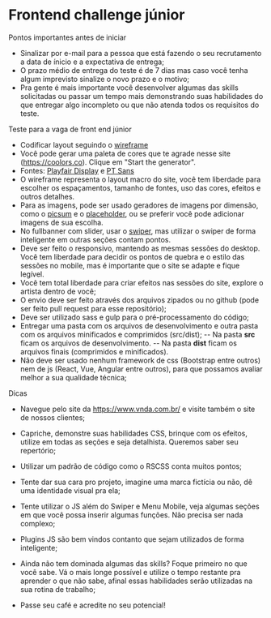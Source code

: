 # Frontend challenge júnior

Pontos importantes antes de iniciar

- Sinalizar por e-mail para a pessoa que está fazendo o seu recrutamento a data de ínicio e a expectativa de entrega;
- O prazo médio de entrega do teste é de 7 dias mas caso você tenha algum imprevisto sinalize o novo prazo e o motivo;
- Pra gente é mais importante você desenvolver algumas das skills solicitadas ou passar um tempo mais demonstrando suas habilidades do que entregar algo incompleto ou que não atenda todos os requisitos do teste.

Teste para a vaga de front end júnior

- Codificar layout seguindo o [wireframe](https://drive.google.com/file/d/10xpr_7qaEXNBT4v2dOKqanS4_tOcgEJs/view)
- Você pode gerar uma paleta de cores que te agrade nesse site (https://coolors.co). Clique em "Start the generator".
- Fontes: [Playfair Display](https://fonts.google.com/specimen/Playfair+Display) e [PT Sans](https://fonts.google.com/specimen/PT+Sans)
- O wireframe representa o layout macro do site, você tem liberdade para escolher os espaçamentos, tamanho de fontes, uso das cores, efeitos e outros detalhes.
- Para as imagens, pode ser usado geradores de imagens por dimensão, como o [picsum](https://picsum.photos/) e o [placeholder](https://placeholder.com/), ou se preferir você pode adicionar imagens de sua escolha.
- No fullbanner com slider, usar o [swiper](http://idangero.us/swiper/), mas utilizar o swiper de forma inteligente em outras seções contam pontos.
- Deve ser feito o responsivo, mantendo as mesmas sessões do desktop. Você tem liberdade para decidir os pontos de quebra e o estilo das sessões no mobile, mas é importante que o site se adapte e fique legível.
- Você tem total liberdade para criar efeitos nas sessões do site, explore o artista dentro de você;
- O envio deve ser feito através dos arquivos zipados ou no github (pode ser feito pull request para esse repositório);
- Deve ser utilizado sass e gulp para o pré-processamento do código;
- Entregar uma pasta com os arquivos de desenvolvimento e outra pasta com os arquivos minificados e comprimidos (src/dist);
-- Na pasta **src** ficam os arquivos de desenvolvimento.
-- Na pasta **dist** ficam os arquivos finais (comprimidos e minificados).
- Não deve ser usado nenhum framework de css (Bootstrap entre outros) nem de js (React, Vue, Angular entre outros), para que possamos avaliar melhor a sua qualidade técnica;

Dicas

- Navegue pelo site da https://www.vnda.com.br/ e visite também o site de nossos clientes;
- Capriche, demonstre suas habilidades CSS, brinque com os efeitos, utilize em todas as seções e seja detalhista. Queremos saber seu repertório;
- Utilizar um padrão de código como o RSCSS conta muitos pontos;
- Tente dar sua cara pro projeto, imagine uma marca fictícia ou não, dê uma identidade visual pra ela;
- Tente utilizar o JS além do Swiper e Menu Mobile, veja algumas seções em que você possa inserir algumas funções. Não precisa ser nada complexo;
- Plugins JS são bem vindos contanto que sejam utilizados de forma inteligente;
- Ainda não tem dominada algumas das skills? Foque primeiro no que você sabe. Vá o mais longe possível e utilize o tempo restante pra aprender o que não sabe, afinal essas habilidades serão utilizadas na sua rotina de trabalho;
 
- Passe seu café e acredite no seu potencial!

